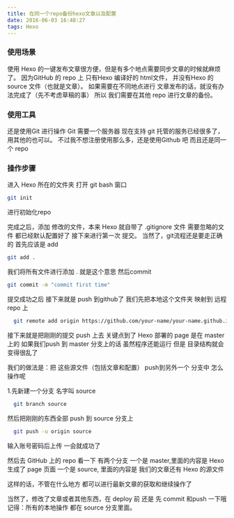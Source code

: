 ```yaml
---
title: 在同一个repo备份hexo文章以及配置
date: 2016-06-03 16:48:27
tags: Hexo
---
```


### 使用场景

使用 Hexo 的一键发布文章很方便，但是有多个地点需要同步文章的时候就麻烦了。
因为GitHub 的 repo 上 只有Hexo 编译好的 html文件，
并没有Hexo 的source 文件（也就是文章）。
如果需要在不同地点进行 文章发布的话，就没有办法完成了（先不考虑草稿的事）
所以 我们需要在其他 repo 进行文章的备份。

### 使用工具

还是使用Git 进行操作
Git 需要一个服务器
现在支持 git 托管的服务已经很多了，用其他的也可以。
不过我不想注册使用那么多，还是使用Github 吧
而且还是同一个 repo

### 操作步骤

进入 Hexo 所在的文件夹
打开 git bash 窗口

```bash
git init
```

进行初始化repo

完成之后，添加 修改的文件，本来 Hexo 就自带了 .gitignore 文件
需要忽略的文件 都已经默认配置好了
接下来进行第一次 提交。
当然了，git流程还是要走正确的
首先应该是 add

```bash
git add .
```

我们将所有文件进行添加 . 就是这个意思
然后commit

```bash
git commit -m "commit first time"
```

提交成功之后
接下来就是 push 到github了
我们先把本地这个文件夹 映射到 远程 repo 上

```bash
  git remote add origin https://github.com/your-name/your-name.github.io.git
```
接下来就是把刚刚的提交 push 上去
关键点到了
 Hexo 部署的 page 是在 master 上的
 如果我们push 到 master 分支上的话
 虽然程序还能运行
 但是 目录结构就会变得很乱了

 我们的做法是：把 这些源文件（包括文章和配置）
push到另外一个 分支中
怎么操作呢

1.先新建一个分支 名字叫 source
```bash
  git branch source
```

然后把刚刚的东西全部 push 到 source 分支上

```bash
  git push -u origin source
```

输入账号密码后上传
一会就成功了

然后去 GitHub 上的 repo 看一下
有两个分支
一个是 master,里面的内容是 Hexo 生成了 page 页面
一个是 source, 里面的内容是 我们的文章还有 Hexo 的源文件

这样的话，不管在什么地方 都可以进行最新文章的获取和继续操作了

当然了，修改了文章或者其他东西，在 deploy 前 还是 先 commit 和push 一下哦
记得：所有的本地操作 都在 source 分支里面。
